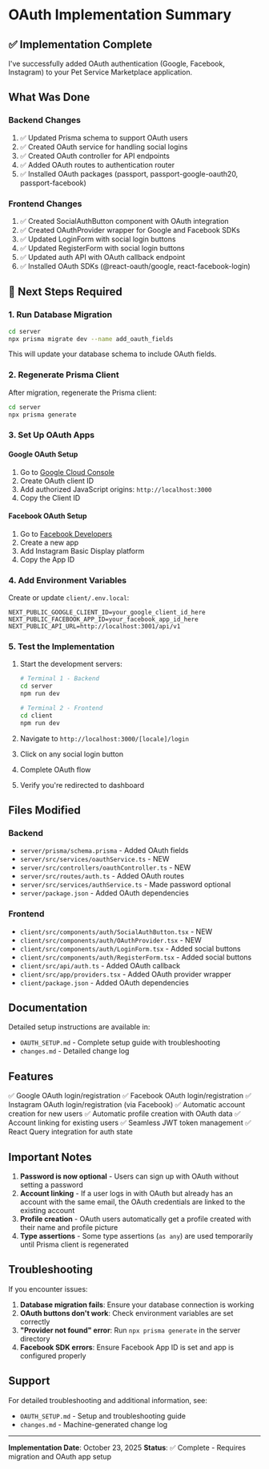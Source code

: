 # OAuth Implementation Summary

## ✅ Implementation Complete

I've successfully added OAuth authentication (Google, Facebook, Instagram) to your Pet Service Marketplace application.

## What Was Done

### Backend Changes
1. ✅ Updated Prisma schema to support OAuth users
2. ✅ Created OAuth service for handling social logins
3. ✅ Created OAuth controller for API endpoints
4. ✅ Added OAuth routes to authentication router
5. ✅ Installed OAuth packages (passport, passport-google-oauth20, passport-facebook)

### Frontend Changes
1. ✅ Created SocialAuthButton component with OAuth integration
2. ✅ Created OAuthProvider wrapper for Google and Facebook SDKs
3. ✅ Updated LoginForm with social login buttons
4. ✅ Updated RegisterForm with social login buttons
5. ✅ Updated auth API with OAuth callback endpoint
6. ✅ Installed OAuth SDKs (@react-oauth/google, react-facebook-login)

## 🚀 Next Steps Required

### 1. Run Database Migration

```bash
cd server
npx prisma migrate dev --name add_oauth_fields
```

This will update your database schema to include OAuth fields.

### 2. Regenerate Prisma Client

After migration, regenerate the Prisma client:

```bash
cd server
npx prisma generate
```

### 3. Set Up OAuth Apps

#### Google OAuth Setup
1. Go to [Google Cloud Console](https://console.cloud.google.com/)
2. Create OAuth client ID
3. Add authorized JavaScript origins: `http://localhost:3000`
4. Copy the Client ID

#### Facebook OAuth Setup
1. Go to [Facebook Developers](https://developers.facebook.com/)
2. Create a new app
3. Add Instagram Basic Display platform
4. Copy the App ID

### 4. Add Environment Variables

Create or update `client/.env.local`:

```env
NEXT_PUBLIC_GOOGLE_CLIENT_ID=your_google_client_id_here
NEXT_PUBLIC_FACEBOOK_APP_ID=your_facebook_app_id_here
NEXT_PUBLIC_API_URL=http://localhost:3001/api/v1
```

### 5. Test the Implementation

1. Start the development servers:
   ```bash
   # Terminal 1 - Backend
   cd server
   npm run dev
   
   # Terminal 2 - Frontend
   cd client
   npm run dev
   ```

2. Navigate to `http://localhost:3000/[locale]/login`
3. Click on any social login button
4. Complete OAuth flow
5. Verify you're redirected to dashboard

## Files Modified

### Backend
- `server/prisma/schema.prisma` - Added OAuth fields
- `server/src/services/oauthService.ts` - NEW
- `server/src/controllers/oauthController.ts` - NEW
- `server/src/routes/auth.ts` - Added OAuth routes
- `server/src/services/authService.ts` - Made password optional
- `server/package.json` - Added OAuth dependencies

### Frontend
- `client/src/components/auth/SocialAuthButton.tsx` - NEW
- `client/src/components/auth/OAuthProvider.tsx` - NEW
- `client/src/components/auth/LoginForm.tsx` - Added social buttons
- `client/src/components/auth/RegisterForm.tsx` - Added social buttons
- `client/src/api/auth.ts` - Added OAuth callback
- `client/src/app/providers.tsx` - Added OAuth provider wrapper
- `client/package.json` - Added OAuth dependencies

## Documentation

Detailed setup instructions are available in:
- `OAUTH_SETUP.md` - Complete setup guide with troubleshooting
- `changes.md` - Detailed change log

## Features

✅ Google OAuth login/registration
✅ Facebook OAuth login/registration
✅ Instagram OAuth login/registration (via Facebook)
✅ Automatic account creation for new users
✅ Automatic profile creation with OAuth data
✅ Account linking for existing users
✅ Seamless JWT token management
✅ React Query integration for auth state

## Important Notes

1. **Password is now optional** - Users can sign up with OAuth without setting a password
2. **Account linking** - If a user logs in with OAuth but already has an account with the same email, the OAuth credentials are linked to the existing account
3. **Profile creation** - OAuth users automatically get a profile created with their name and profile picture
4. **Type assertions** - Some type assertions (`as any`) are used temporarily until Prisma client is regenerated

## Troubleshooting

If you encounter issues:

1. **Database migration fails**: Ensure your database connection is working
2. **OAuth buttons don't work**: Check environment variables are set correctly
3. **"Provider not found" error**: Run `npx prisma generate` in the server directory
4. **Facebook SDK errors**: Ensure Facebook App ID is set and app is configured properly

## Support

For detailed troubleshooting and additional information, see:
- `OAUTH_SETUP.md` - Setup and troubleshooting guide
- `changes.md` - Machine-generated change log

---

**Implementation Date**: October 23, 2025
**Status**: ✅ Complete - Requires migration and OAuth app setup


